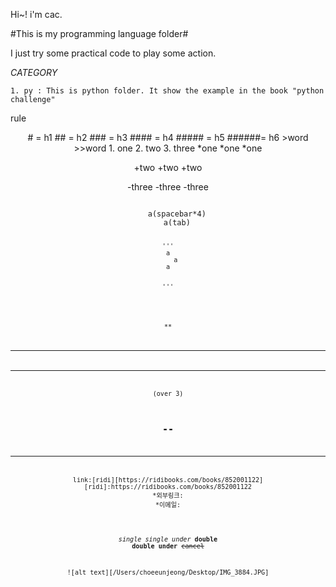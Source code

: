 Hi~! i'm cac.

#This is my programming language folder#

I just try some practical code to play some action.

*CATEGORY*

    1. py : This is python folder. It show the example in the book "python challenge"
















rule
<header>
#     = h1
##    = h2
###   = h3
####  = h4
##### = h5
######= h6

<block quote>
>word
>>word

<ordered number>
1. one
2. two
3. three

<non-ordered number>
*one
    *one
        *one

+two
    +two
        +two

-three
    -three
        -three

<code>
    a(spacebar*4)
    a(tab)

<code block>
'''
a
    a
a

'''

<horizontal line>

**
***
****
(over 3)

--
---
----


<link>
link:[ridi][https://ridibooks.com/books/852001122]
[ridi]:https://ridibooks.com/books/852001122
*외부링크:<https://blog.naver.com/rlawjdgus051/222205258314>
*이메일:<jump528@naver.com>

<emphasis>

*single*
_single under_
**double**
__double under__
~~cancel~~

![alt text][/Users/choeeunjeong/Desktop/IMG_3884.JPG]

